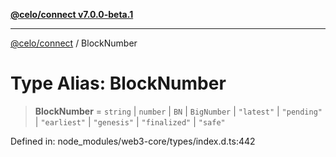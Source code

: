 [**@celo/connect v7.0.0-beta.1**](../README.md)

***

[@celo/connect](../globals.md) / BlockNumber

# Type Alias: BlockNumber

> **BlockNumber** = `string` \| `number` \| `BN` \| `BigNumber` \| `"latest"` \| `"pending"` \| `"earliest"` \| `"genesis"` \| `"finalized"` \| `"safe"`

Defined in: node\_modules/web3-core/types/index.d.ts:442
